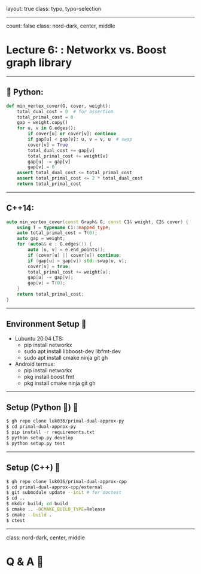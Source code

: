 layout: true
class: typo, typo-selection

---

count: false
class: nord-dark, center, middle

# Lecture 6: : Networkx vs. Boost graph library

---

## 🐍 Python:

```python
def min_vertex_cover(G, cover, weight):
    total_dual_cost = 0  # for assertion
    total_primal_cost = 0
    gap = weight.copy()
    for u, v in G.edges():
        if cover[u] or cover[v]: continue
        if gap[u] < gap[v]: u, v = v, u  # swap
        cover[v] = True
        total_dual_cost += gap[v]
        total_primal_cost += weight[v]
        gap[u] -= gap[v]
        gap[v] = 0
    assert total_dual_cost <= total_primal_cost
    assert total_primal_cost <= 2 * total_dual_cost
    return total_primal_cost
```

---

## C++14:

```cpp
auto min_vertex_cover(const Graph& G, const C1& weight, C2& cover) {
    using T = typename C1::mapped_type;
    auto total_primal_cost = T(0);
    auto gap = weight;
    for (auto&& e : G.edges()) {
        auto [u, v] = e.end_points();
        if (cover[u] || cover[v]) continue;
        if (gap[u] < gap[v]) std::swap(u, v);
        cover[v] = true;
        total_primal_cost += weight[v];
        gap[u] -= gap[v];
        gap[v] = T(0);
    }
    return total_primal_cost;
}
```

---

## Environment Setup 🔧

- Lubuntu 20.04 LTS:
  - pip install networkx
  - sudo apt install libboost-dev libfmt-dev
  - sudo apt install cmake ninja git gh
- Android termux:
  - pip install networkx
  - pkg install boost fmt
  - pkg install cmake ninja git gh

---

## Setup (Python 🐍) 🔧

```bash
$ gh repo clone luk036/primal-dual-approx-py
$ cd primal-dual-approx-py
$ pip install -r requirements.txt
$ python setup.py develop
$ python setup.py test
```

---

## Setup (C++) 🔧

```bash
$ gh repo clone luk036/primal-dual-approx-cpp
$ cd primal-dual-approx-cpp/external
$ git submodule update --init # for doctest
$ cd ..
$ mkdir build; cd build
$ cmake .. -DCMAKE_BUILD_TYPE=Release
$ cmake --build .
$ ctest
```

---

class: nord-dark, center, middle

# Q & A 🎤
